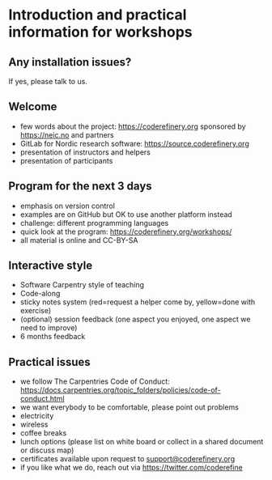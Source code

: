 

# Introduction and practical information for workshops


## Any installation issues?

If yes, please talk to us.


## Welcome

- few words about the project: https://coderefinery.org sponsored by https://neic.no and partners
- GitLab for Nordic research software: https://source.coderefinery.org
- presentation of instructors and helpers
- presentation of participants


## Program for the next 3 days

- emphasis on version control
- examples are on GitHub but OK to use another platform instead
- challenge: different programming languages
- quick look at the program: https://coderefinery.org/workshops/
- all material is online and CC-BY-SA


## Interactive style

- Software Carpentry style of teaching
- Code-along
- sticky notes system (red=request a helper come by, yellow=done with exercise)
- (optional) session feedback (one aspect you enjoyed, one aspect we need to improve)
- 6 months feedback


## Practical issues

- we follow The Carpentries Code of Conduct: https://docs.carpentries.org/topic_folders/policies/code-of-conduct.html
- we want everybody to be comfortable, please point out problems
- electricity
- wireless
- coffee breaks
- lunch options (please list on white board or collect in a shared document or discuss map)
- certificates available upon request to support@coderefinery.org
- if you like what we do, reach out via https://twitter.com/coderefine
